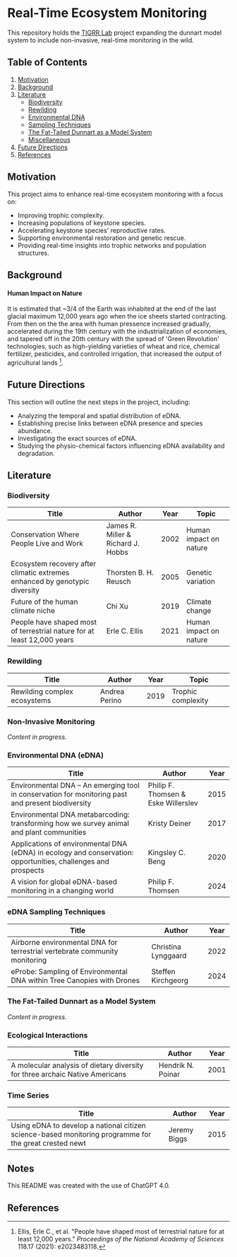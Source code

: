 # Real-Time Ecosystem Monitoring

This repository holds the [TIGRR Lab](https://tigrrlab.science.unimelb.edu.au/) project expanding the dunnart model system to include non-invasive, real-time monitoring in the wild.

## Table of Contents
1. [Motivation](#motivation)
2. [Background](#background)
3. [Literature](#literature)
   - [Biodiversity](#biodiversity)
   - [Rewilding](#rewilding)
   - [Environmental DNA](#environmental-dna)
   - [Sampling Techniques](#sampling-techniques)
   - [The Fat-Tailed Dunnart as a Model System](#the-fat-tailed-dunnart-as-a-model-system)
   - [Miscellaneous](#miscellaneous)
3. [Future Directions](#future-directions)
4. [References](#references)

## Motivation

This project aims to enhance real-time ecosystem monitoring with a focus on:
- Improving trophic complexity.
- Increasing populations of keystone species.
- Accelerating keystone species' reproductive rates.
- Supporting environmental restoration and genetic rescue.
- Providing real-time insights into trophic networks and population structures.

## Background

#### Human Impact on Nature

It is estimated that ~3/4 of the Earth was inhabited at the end of the last glacial maximum 12,000 years ago when the ice sheets started contracting. From then on the the area with human pressence increased gradually, accelerated during the 19th century with the industrialization of economies, and tapered off in the 20th century with the spread of 'Green Revolution' technologies, such as high-yielding varieties of wheat and rice, chemical fertilizer, pesticides, and controlled irrigation, that increased the output of agricultural lands [^1].

## Future Directions

This section will outline the next steps in the project, including:
- Analyzing the temporal and spatial distribution of eDNA.
- Establishing precise links between eDNA presence and species abundance.
- Investigating the exact sources of eDNA.
- Studying the physio-chemical factors influencing eDNA availability and degradation.

## Literature

### Biodiversity

| Title | Author | Year | Topic |
|-------|--------|------|-------|
| Conservation Where People Live and Work | James R. Miller & Richard J. Hobbs | 2002 | Human impact on nature |
| Ecosystem recovery after climatic extremes enhanced by genotypic diversity | Thorsten B. H. Reusch | 2005 | Genetic variation |
| Future of the human climate niche | Chi Xu | 2019 | Climate change |
| People have shaped most of terrestrial nature for at least 12,000 years | Erle C. Ellis | 2021 | Human impact on nature |

### Rewilding

| Title | Author | Year | Topic |
|-------|--------|------|-------|
| Rewilding complex ecosystems | Andrea Perino | 2019 | Trophic complexity |

### Non-Invasive Monitoring
*Content in progress.*

### Environmental DNA (eDNA)

| Title | Author | Year |
|-------|--------|------|
| Environmental DNA – An emerging tool in conservation for monitoring past and present biodiversity | Philip F. Thomsen & Eske Willerslev | 2015 |
| Environmental DNA metabarcoding: transforming how we survey animal and plant communities | Kristy Deiner | 2017 |
| Applications of environmental DNA (eDNA) in ecology and conservation: opportunities, challenges and prospects | Kingsley C. Beng | 2020 |
| A vision for global eDNA-based monitoring in a changing world | Philip F. Thomsen | 2024 |

### eDNA Sampling Techniques

| Title | Author | Year |
|-------|--------|------|
| Airborne environmental DNA for terrestrial vertebrate community monitoring | Christina Lynggaard | 2022 |
| eProbe: Sampling of Environmental DNA within Tree Canopies with Drones | Steffen Kirchgeorg | 2024 |

### The Fat-Tailed Dunnart as a Model System
*Content in progress.*

### Ecological Interactions

| Title | Author | Year |
|-------|--------|------|
| A molecular analysis of dietary diversity for three archaic Native Americans | Hendrik N. Poinar | 2001 |

### Time Series

| Title | Author | Year |
|-------|--------|------|
| Using eDNA to develop a national citizen science-based monitoring programme for the great crested newt | Jeremy Biggs | 2015 |

## Notes
This README was created with the use of ChatGPT 4.0.

## References

[^1]: Ellis, Erle C., et al. "People have shaped most of terrestrial nature for at least 12,000 years." *Proceedings of the National Academy of Sciences* 118.17 (2021): e2023483118.
